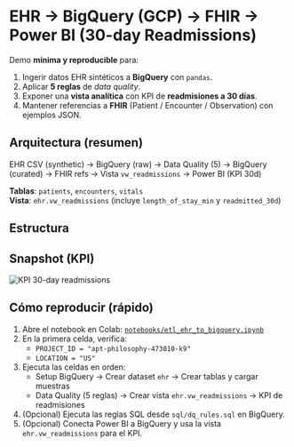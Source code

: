 # EHR → BigQuery (GCP) → FHIR → Power BI (30-day Readmissions)

Demo **mínima y reproducible** para:
1) Ingerir datos EHR sintéticos a **BigQuery** con `pandas`.
2) Aplicar **5 reglas** de *data quality*.
3) Exponer una **vista analítica** con KPI de **readmisiones a 30 días**.
4) Mantener referencias a **FHIR** (Patient / Encounter / Observation) con ejemplos JSON.

## Arquitectura (resumen)
EHR CSV (synthetic) → BigQuery (raw) → Data Quality (5) → BigQuery (curated) → FHIR refs → Vista `vw_readmissions` → Power BI (KPI 30d)

**Tablas**: `patients`, `encounters`, `vitals`  
**Vista**: `ehr.vw_readmissions` (incluye `length_of_stay_min` y `readmitted_30d`)

## Estructura
## Snapshot (KPI)

![KPI 30-day readmissions](powerbi/kpi_readmissions.png)
## Cómo reproducir (rápido)

1) Abre el notebook en Colab: [`notebooks/etl_ehr_to_bigquery.ipynb`](notebooks/etl_ehr_to_bigquery.ipynb)
2) En la primera celda, verifica:
   - `PROJECT_ID = "apt-philosophy-473810-k9"`
   - `LOCATION = "US"`
3) Ejecuta las celdas en orden:
   - Setup BigQuery → Crear dataset `ehr` → Crear tablas y cargar muestras
   - Data Quality (5 reglas) → Crear vista `ehr.vw_readmissions` → KPI de readmisiones
4) (Opcional) Ejecuta las reglas SQL desde `sql/dq_rules.sql` en BigQuery.
5) (Opcional) Conecta Power BI a BigQuery y usa la vista `ehr.vw_readmissions` para el KPI.
